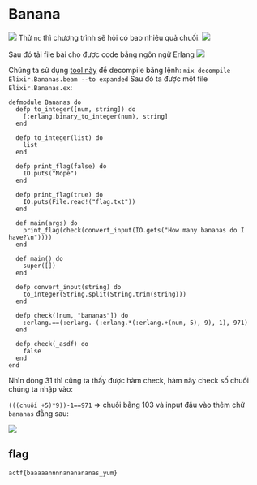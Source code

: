 # Banana
![](https://i.imgur.com/5I8amuG.png)
Thử `nc` thì chương trình sẽ hỏi có bao nhiêu quả chuối:
![](https://i.imgur.com/gGDovBb.png)

Sau đó tải file bài cho được code bằng ngôn ngữ Erlang
![](https://i.imgur.com/hdmadKD.png)

Chúng ta sử dụng [tool này](https://github.com/michalmuskala/decompile) để decompile bằng lệnh:
`mix decompile Elixir.Bananas.beam --to expanded`
Sau đó ta được một file `Elixir.Bananas.ex`:
```python=
defmodule Bananas do
  defp to_integer([num, string]) do
    [:erlang.binary_to_integer(num), string]
  end

  defp to_integer(list) do
    list
  end

  defp print_flag(false) do
    IO.puts("Nope")
  end

  defp print_flag(true) do
    IO.puts(File.read!("flag.txt"))
  end

  def main(args) do
    print_flag(check(convert_input(IO.gets("How many bananas do I have?\n"))))
  end

  def main() do
    super([])
  end

  defp convert_input(string) do
    to_integer(String.split(String.trim(string)))
  end

  defp check([num, "bananas"]) do
    :erlang.==(:erlang.-(:erlang.*(:erlang.+(num, 5), 9), 1), 971)
  end

  defp check(_asdf) do
    false
  end
end
```

Nhìn dòng 31 thì cũng ta thấy được hàm check, hàm này check số chuối chúng ta nhập vào:

`(((chuối +5)*9))-1==971` => chuối bằng 103 và input đầu vào thêm chữ `bananas` đằng sau:

![](https://i.imgur.com/hEMcZ7u.png)

## flag
`actf{baaaaannnnananananas_yum}`